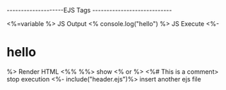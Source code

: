 --------------------EJS Tags ----------------------------

<%=variable %>                                                   JS Output
<% console.log("hello") %>                                       JS Execute
<%- <h1>hello</h1>%>                                             Render HTML
<%% %%>                                                          show <% or %>
<%# This is a comment>                                           stop execution
<%- include("header.ejs")%>                                      insert another ejs file